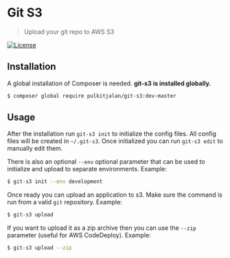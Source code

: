 Git S3
=============

> Upload your git repo to AWS S3

[![License](http://img.shields.io/badge/license-MIT-brightgreen.svg?style=flat-square)](http://www.opensource.org/licenses/MIT)

## Installation

A global installation of Composer is needed. __git-s3 is installed globally.__

```sh
$ composer global require pulkitjalan/git-s3:dev-master
```

## Usage

After the installation run `git-s3 init` to initialize the config files. All config files will be created in `~/.git-s3`. Once initialized you can run `git-s3 edit` to manually edit them.

There is also an optional `--env` optional parameter that can be used to initialize and upload to separate environments. Example:

```sh
$ git-s3 init --env development
```

Once ready you can upload an application to s3. Make sure the command is run from a valid `git` repository. Example:

```sh
$ git-s3 upload
```

If you want to upload it as a zip archive then you can use the `--zip` parameter (useful for AWS CodeDeploy). Example:

```sh
$ git-s3 upload --zip
```
